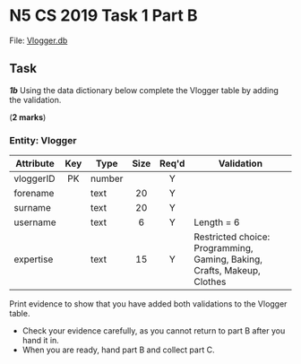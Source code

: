 # N5 CS 2019 Task 1 Part B


File: [Vlogger.db](assets/Vlogger.db "Download file")


## Task

___1b___ Using the data dictionary below complete the Vlogger table by adding the validation.

(__2 marks__)


### Entity: Vlogger

| Attribute | Key   | Type   | Size  | Req'd | Validation |
| --------- | :---: | ----   | :---: | :---: | ---------- |
| vloggerID | PK    | number |       | Y     | |
| forename  |       | text   | 20    | Y     | |
| surname   |       | text   | 20    | Y     | |
| username  |       | text   | 6     | Y     | Length = 6|
| expertise |       | text   | 15    | Y     | Restricted choice: Programming, Gaming, Baking, Crafts, Makeup, Clothes |


Print evidence to show that you have added both validations to the Vlogger table.

* Check your evidence carefully, as you cannot return to part B after you hand it in.
* When you are ready, hand part B and collect part C.
